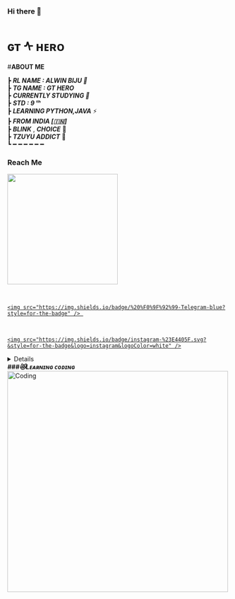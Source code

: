 ### Hi there 👋

#  ɢᴛ ᠰ ʜᴇʀᴏ
#<b>**ABOUT ME** </b>


┣ ***RL NAME : ALWIN BIJU 🧸***                                                                                       
┣  ***TG NAME : GT HERO***                                                             
┣  ***CURRENTLY STUDYING  🍫***                   
┣  ***STD : 9 ᵗʰ***            
┣  ***LEARNING PYTHON,JAVA*** ⚡️                            
┣ ***FROM INDIA [🇮🇳]***                            
┣  ***BLINK***  , ***CHOICE***  💜                    
┣  ***TZUYU ADDICT*** 💝                        
┗ ━ ━ ━ ━ ━ ━ 


### Reach Me




 <p align="left"><a href="https://t.me/cat_of_tg"><img src="https://te.legra.ph/file/3e4a637c82b4e8af8ef59.jpg" width="250"></a> </p> 

</a>&nbsp;&nbsp; <a href="https://t.me/GTHERO">

    <img src="https://img.shields.io/badge/%20%F0%9F%92%99-Telegram-blue?style=for-the-badge" /> 

</a>&nbsp;&nbsp; <a href="https://instagram.com/alwin_biju_2006">

    <img src="https://img.shields.io/badge/instagram-%23E4405F.svg?&style=for-the-badge&logo=instagram&logoColor=white" />
<details> <summary> <b><i>#Sᴛᴀᴛᴜs</i></b></summary>
 
#### + _Poisons's Github Stats_
 
[![cat-of-tg's GitHub stats](https://github-readme-stats.vercel.app/api?username=Cat-of-tg&theme=dracula&show_icons=true&hide_border=true&include_all_commits=true&hide_rank=false&line_height=25&hide_title=true)](https://github.com/cat-of-tg/github-readme-stats)

 </details>
 <b><i>###😻Lᴇᴀʀɴɪɴɢ ᴄᴏᴅɪɴɢ</i></b>

<img align="center" alt="Coding" width="500" src="https://media2.giphy.com/media/qFw6AsQptpuzQ33Fjd/giphy.gif?cid=6c09b952d65a849d347feeab83b62850459c4e66cf9f4569&rid=giphy.gif&ct=g">

